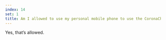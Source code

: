 ```yaml
---
index: 14
set: 1
title: Am I allowed to use my personal mobile phone to use the CoronaCheck Scanner app?
---
```

Yes, that’s allowed.
